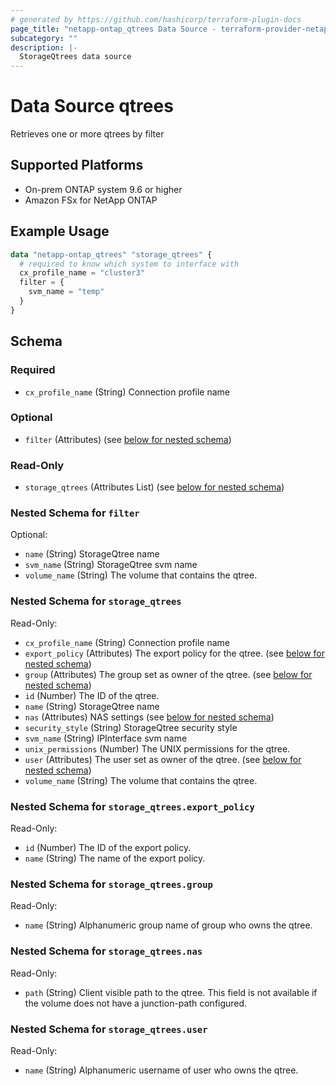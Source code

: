 ```yaml
---
# generated by https://github.com/hashicorp/terraform-plugin-docs
page_title: "netapp-ontap_qtrees Data Source - terraform-provider-netapp-ontap"
subcategory: ""
description: |-
  StorageQtrees data source
---
```


# Data Source qtrees

Retrieves one or more qtrees by filter

## Supported Platforms

* On-prem ONTAP system 9.6 or higher
* Amazon FSx for NetApp ONTAP

## Example Usage

```terraform
data "netapp-ontap_qtrees" "storage_qtrees" {
  # required to know which system to interface with
  cx_profile_name = "cluster3"
  filter = {
    svm_name = "temp"
  }
}
```

<!-- schema generated by tfplugindocs -->
## Schema

### Required

- `cx_profile_name` (String) Connection profile name

### Optional

- `filter` (Attributes) (see [below for nested schema](#nestedatt--filter))

### Read-Only

- `storage_qtrees` (Attributes List) (see [below for nested schema](#nestedatt--storage_qtrees))

<a id="nestedatt--filter"></a>

### Nested Schema for `filter`

Optional:

- `name` (String) StorageQtree name
- `svm_name` (String) StorageQtree svm name
- `volume_name` (String) The volume that contains the qtree.

<a id="nestedatt--storage_qtrees"></a>

### Nested Schema for `storage_qtrees`

Read-Only:

- `cx_profile_name` (String) Connection profile name
- `export_policy` (Attributes) The export policy for the qtree. (see [below for nested schema](#nestedatt--storage_qtrees--export_policy))
- `group` (Attributes) The group set as owner of the qtree. (see [below for nested schema](#nestedatt--storage_qtrees--group))
- `id` (Number) The ID of the qtree.
- `name` (String) StorageQtree name
- `nas` (Attributes) NAS settings (see [below for nested schema](#nestedatt--storage_qtrees--nas))
- `security_style` (String) StorageQtree security style
- `svm_name` (String) IPInterface svm name
- `unix_permissions` (Number) The UNIX permissions for the qtree.
- `user` (Attributes) The user set as owner of the qtree. (see [below for nested schema](#nestedatt--storage_qtrees--user))
- `volume_name` (String) The volume that contains the qtree.

<a id="nestedatt--storage_qtrees--export_policy"></a>

### Nested Schema for `storage_qtrees.export_policy`

Read-Only:

- `id` (Number) The ID of the export policy.
- `name` (String) The name of the export policy.

<a id="nestedatt--storage_qtrees--group"></a>

### Nested Schema for `storage_qtrees.group`

Read-Only:

- `name` (String) Alphanumeric group name of group who owns the qtree.

<a id="nestedatt--storage_qtrees--nas"></a>

### Nested Schema for `storage_qtrees.nas`

Read-Only:

- `path` (String) Client visible path to the qtree. This field is not available if the volume does not have a junction-path configured.

<a id="nestedatt--storage_qtrees--user"></a>

### Nested Schema for `storage_qtrees.user`

Read-Only:

- `name` (String) Alphanumeric username of user who owns the qtree.
